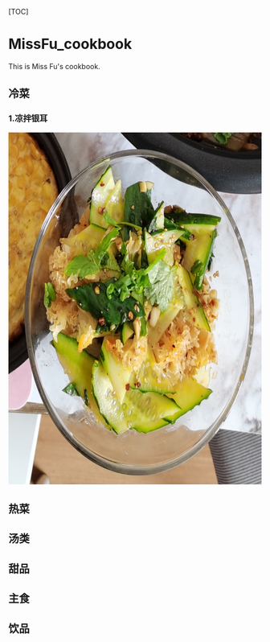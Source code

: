 [TOC]

# MissFu_cookbook

This is Miss Fu's  cookbook.

## 冷菜

### 1.凉拌银耳

<p align="center">
	<img src="https://github.com/YongDylan/MissFu_cookbook/blob/daymeard_dev/images/凉拌银耳.jpeg" alt="Sample"  width="700" height="700">
	<p align="center">
	</p>
</p>

## 热菜

## 汤类

## 甜品

## 主食

## 饮品